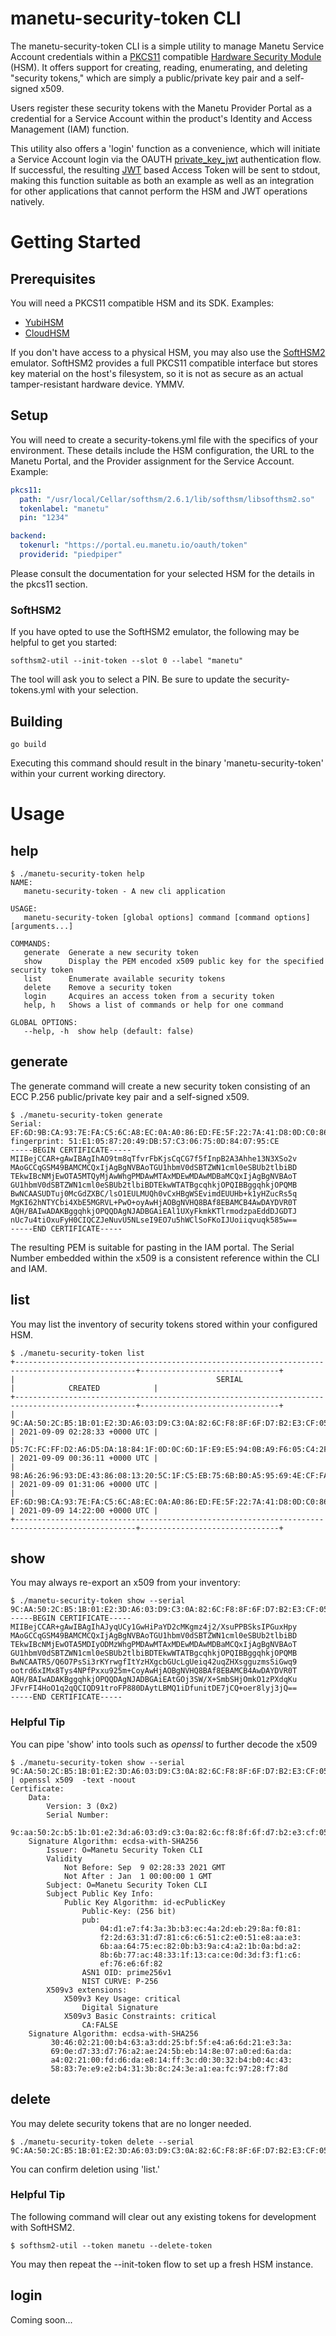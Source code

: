 # manetu-security-token CLI

The manetu-security-token CLI is a simple utility to manage Manetu Service Account credentials within a [PKCS11](https://en.wikipedia.org/wiki/PKCS_11) compatible [Hardware Security Module](https://en.wikipedia.org/wiki/Hardware_security_module) (HSM).  It offers support for creating, reading, enumerating, and deleting "security tokens," which are simply a public/private key pair and a self-signed x509.

Users register these security tokens with the Manetu Provider Portal as a credential for a Service Account within the product's Identity and Access Management (IAM) function.

This utility also offers a 'login' function as a convenience, which will initiate a Service Account login via the OAUTH [private_key_jwt](https://openid.net/specs/openid-connect-core-1_0-15.html#ClientAuthentication) authentication flow.  If successful, the resulting [JWT](https://en.wikipedia.org/wiki/JSON_Web_Token) based Access Token will be sent to stdout, making this function suitable as both an example as well as an integration for other applications that cannot perform the HSM and JWT operations natively.

# Getting Started

## Prerequisites

You will need a PKCS11 compatible HSM and its SDK.  Examples:

- [YubiHSM](https://www.yubico.com/products/hardware-security-module/)
- [CloudHSM](https://aws.amazon.com/cloudhsm/)

If you don't have access to a physical HSM, you may also use the [SoftHSM2](https://github.com/opendnssec/SoftHSMv2) emulator.  SoftHSM2 provides a full PKCS11 compatible interface but stores key material on the host's filesystem, so it is not as secure as an actual tamper-resistant hardware device.  YMMV.

## Setup

You will need to create a security-tokens.yml file with the specifics of your environment.  These details include the HSM configuration, the URL to the Manetu Portal, and the Provider assignment for the Service Account.  Example:

```yaml
pkcs11:
  path: "/usr/local/Cellar/softhsm/2.6.1/lib/softhsm/libsofthsm2.so"
  tokenlabel: "manetu"
  pin: "1234"

backend:
  tokenurl: "https://portal.eu.manetu.io/oauth/token"
  providerid: "piedpiper"
```

Please consult the documentation for your selected HSM for the details in the pkcs11 section.

### SoftHSM2
If you have opted to use the SoftHSM2 emulator, the following may be helpful to get you started:
```shell
softhsm2-util --init-token --slot 0 --label "manetu"
```
The tool will ask you to select a PIN.  Be sure to update the security-tokens.yml with your selection.

## Building

```shell
go build
```

Executing this command should result in the binary 'manetu-security-token' within your current working directory.

# Usage

## help

```shell
$ ./manetu-security-token help
NAME:
   manetu-security-token - A new cli application

USAGE:
   manetu-security-token [global options] command [command options] [arguments...]

COMMANDS:
   generate  Generate a new security token
   show      Display the PEM encoded x509 public key for the specified security token
   list      Enumerate available security tokens
   delete    Remove a security token
   login     Acquires an access token from a security token
   help, h   Shows a list of commands or help for one command

GLOBAL OPTIONS:
   --help, -h  show help (default: false)
```

## generate

The generate command will create a new security token consisting of an ECC P.256 public/private key pair and a self-signed x509.

```shell
$ ./manetu-security-token generate
Serial: EF:6D:9B:CA:93:7E:FA:C5:6C:A8:EC:0A:A0:86:ED:FE:5F:22:7A:41:D8:0D:C0:86:17:B5:DC:DD:D7:4A:8D:AF
fingerprint: 51:E1:05:87:20:49:DB:57:C3:06:75:0D:84:07:95:CE
-----BEGIN CERTIFICATE-----
MIIBejCCAR+gAwIBAgIhAO9tm8qTfvrFbKjsCqCG7f5fInpB2A3Ahhe13N3XSo2v
MAoGCCqGSM49BAMCMCQxIjAgBgNVBAoTGU1hbmV0dSBTZWN1cml0eSBUb2tlbiBD
TEkwIBcNMjEwOTA5MTQyMjAwWhgPMDAwMTAxMDEwMDAwMDBaMCQxIjAgBgNVBAoT
GU1hbmV0dSBTZWN1cml0eSBUb2tlbiBDTEkwWTATBgcqhkjOPQIBBggqhkjOPQMB
BwNCAASUDTuj0McGdZXBC/lsO1EULMUQh0vCxHBgWSEvimdEUUHb+k1yHZucRs5q
MgKI62hNTYCbi4XbE5MGRVL+PwO+oyAwHjAOBgNVHQ8BAf8EBAMCB4AwDAYDVR0T
AQH/BAIwADAKBggqhkjOPQQDAgNJADBGAiEAl1UXyFkmkKTlrmodzpaEddDJGDTJ
nUc7u4tiOxuFyH0CIQCZJeNuvU5NLseI9EO7u5hWClSoFKoIJUoiiqvuqk585w==
-----END CERTIFICATE-----
```

The resulting PEM is suitable for pasting in the IAM portal.  The Serial Number embedded within the x509 is a consistent reference within the CLI and IAM.

## list

You may list the inventory of security tokens stored within your configured HSM.

```shell
$ ./manetu-security-token list
+-------------------------------------------------------------------------------------------------+-------------------------------+
|                                             SERIAL                                              |            CREATED            |
+-------------------------------------------------------------------------------------------------+-------------------------------+
| 9C:AA:50:2C:B5:1B:01:E2:3D:A6:03:D9:C3:0A:82:6C:F8:8F:6F:D7:B2:E3:CF:05:29:2C:20:F1:AE:C4:7A:72 | 2021-09-09 02:28:33 +0000 UTC |
| D5:7C:FC:FF:D2:A6:D5:DA:18:84:1F:0D:0C:6D:1F:E9:E5:94:0B:A9:F6:05:C4:2F:29:56:06:9E:60:B7:C0:3D | 2021-09-09 00:36:11 +0000 UTC |
| 98:A6:26:96:93:DE:43:86:08:13:20:5C:1F:C5:EB:75:6B:B0:A5:95:69:4E:CF:FA:1B:D6:45:21:AC:51:20:EB | 2021-09-09 01:31:06 +0000 UTC |
| EF:6D:9B:CA:93:7E:FA:C5:6C:A8:EC:0A:A0:86:ED:FE:5F:22:7A:41:D8:0D:C0:86:17:B5:DC:DD:D7:4A:8D:AF | 2021-09-09 14:22:00 +0000 UTC |
+-------------------------------------------------------------------------------------------------+-------------------------------+
```

## show

You may always re-export an x509 from your inventory:

```shell
$ ./manetu-security-token show --serial 9C:AA:50:2C:B5:1B:01:E2:3D:A6:03:D9:C3:0A:82:6C:F8:8F:6F:D7:B2:E3:CF:05:29:2C:20:F1:AE:C4:7A:72
-----BEGIN CERTIFICATE-----
MIIBejCCAR+gAwIBAgIhAJyqUCy1GwHiPaYD2cMKgmz4j2/XsuPPBSksIPGuxHpy
MAoGCCqGSM49BAMCMCQxIjAgBgNVBAoTGU1hbmV0dSBTZWN1cml0eSBUb2tlbiBD
TEkwIBcNMjEwOTA5MDIyODMzWhgPMDAwMTAxMDEwMDAwMDBaMCQxIjAgBgNVBAoT
GU1hbmV0dSBTZWN1cml0eSBUb2tlbiBDTEkwWTATBgcqhkjOPQIBBggqhkjOPQMB
BwNCAATR5/Q6O7PsSi3rKYrwgfItYzHXgcbGUcLgUeiq42uqZHXsgguzmsSiGwq9
ootrd6xIMx8Tys4NPfPxxu925m+CoyAwHjAOBgNVHQ8BAf8EBAMCB4AwDAYDVR0T
AQH/BAIwADAKBggqhkjOPQQDAgNJADBGAiEAtGOj3SW/X+SmbSHjOmkO1zPXdqKu
JFvrFI4HoO1q2qQCIQD91troFP880DAytLBMQ1iDfunitDE7jCQ+oer8lyj3jQ==
-----END CERTIFICATE-----
```

### Helpful Tip

You can pipe 'show' into tools such as *openssl* to further decode the x509

```shell
$ ./manetu-security-token show --serial 9C:AA:50:2C:B5:1B:01:E2:3D:A6:03:D9:C3:0A:82:6C:F8:8F:6F:D7:B2:E3:CF:05:29:2C:20:F1:AE:C4:7A:72 | openssl x509  -text -noout
Certificate:
    Data:
        Version: 3 (0x2)
        Serial Number:
            9c:aa:50:2c:b5:1b:01:e2:3d:a6:03:d9:c3:0a:82:6c:f8:8f:6f:d7:b2:e3:cf:05:29:2c:20:f1:ae:c4:7a:72
    Signature Algorithm: ecdsa-with-SHA256
        Issuer: O=Manetu Security Token CLI
        Validity
            Not Before: Sep  9 02:28:33 2021 GMT
            Not After : Jan  1 00:00:00 1 GMT
        Subject: O=Manetu Security Token CLI
        Subject Public Key Info:
            Public Key Algorithm: id-ecPublicKey
                Public-Key: (256 bit)
                pub:
                    04:d1:e7:f4:3a:3b:b3:ec:4a:2d:eb:29:8a:f0:81:
                    f2:2d:63:31:d7:81:c6:c6:51:c2:e0:51:e8:aa:e3:
                    6b:aa:64:75:ec:82:0b:b3:9a:c4:a2:1b:0a:bd:a2:
                    8b:6b:77:ac:48:33:1f:13:ca:ce:0d:3d:f3:f1:c6:
                    ef:76:e6:6f:82
                ASN1 OID: prime256v1
                NIST CURVE: P-256
        X509v3 extensions:
            X509v3 Key Usage: critical
                Digital Signature
            X509v3 Basic Constraints: critical
                CA:FALSE
    Signature Algorithm: ecdsa-with-SHA256
         30:46:02:21:00:b4:63:a3:dd:25:bf:5f:e4:a6:6d:21:e3:3a:
         69:0e:d7:33:d7:76:a2:ae:24:5b:eb:14:8e:07:a0:ed:6a:da:
         a4:02:21:00:fd:d6:da:e8:14:ff:3c:d0:30:32:b4:b0:4c:43:
         58:83:7e:e9:e2:b4:31:3b:8c:24:3e:a1:ea:fc:97:28:f7:8d
```

## delete

You may delete security tokens that are no longer needed.

```shell
$ ./manetu-security-token delete --serial 9C:AA:50:2C:B5:1B:01:E2:3D:A6:03:D9:C3:0A:82:6C:F8:8F:6F:D7:B2:E3:CF:05:29:2C:20:F1:AE:C4:7A:72
```

You can confirm deletion using 'list.'

### Helpful Tip

The following command will clear out any existing tokens for development with SoftHSM2.

```shell
$ softhsm2-util --token manetu --delete-token
```

You may then repeat the --init-token flow to set up a fresh HSM instance.

## login

Coming soon...
